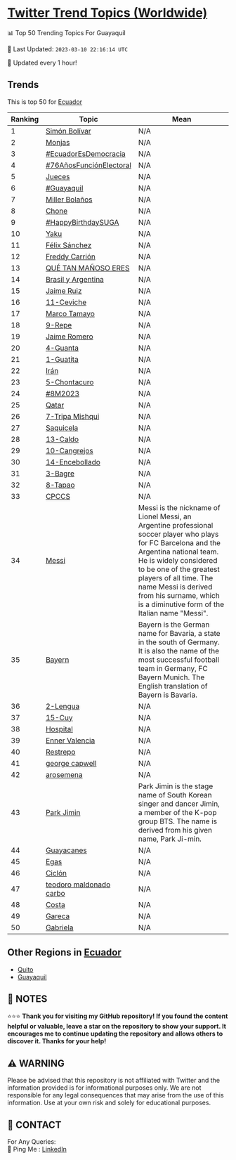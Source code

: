 [Twitter Trend Topics (Worldwide)](https://github.com/ErcinDedeoglu/Twitter-Trend-Topics)
==========


📊 Top 50 Trending Topics For Guayaquil

📆 Last Updated: `2023-03-10 22:16:14 UTC`

🔧 Updated every 1 hour!


## Trends

This is top 50 for [Ecuador](</Ecuador>)

| Ranking | Topic | Mean |
| ------- | ------------ | ------------ |
| 1 | [Simón Bolívar](http://twitter.com/search?q=Sim%c3%b3n+Bol%c3%advar) | N/A |
| 2 | [Monjas](http://twitter.com/search?q=Monjas) | N/A |
| 3 | [#EcuadorEsDemocracia](http://twitter.com/search?q=%23EcuadorEsDemocracia) | N/A |
| 4 | [#76AñosFunciónElectoral](http://twitter.com/search?q=%2376A%c3%b1osFunci%c3%b3nElectoral) | N/A |
| 5 | [Jueces](http://twitter.com/search?q=Jueces) | N/A |
| 6 | [#Guayaquil](http://twitter.com/search?q=%23Guayaquil) | N/A |
| 7 | [Miller Bolaños](http://twitter.com/search?q=Miller+Bola%c3%b1os) | N/A |
| 8 | [Chone](http://twitter.com/search?q=Chone) | N/A |
| 9 | [#HappyBirthdaySUGA](http://twitter.com/search?q=%23HappyBirthdaySUGA) | N/A |
| 10 | [Yaku](http://twitter.com/search?q=Yaku) | N/A |
| 11 | [Félix Sánchez](http://twitter.com/search?q=F%c3%a9lix+S%c3%a1nchez) | N/A |
| 12 | [Freddy Carrión](http://twitter.com/search?q=Freddy+Carri%c3%b3n) | N/A |
| 13 | [QUÉ TAN MAÑOSO ERES](http://twitter.com/search?q=QU%c3%89+TAN+MA%c3%91OSO+ERES) | N/A |
| 14 | [Brasil y Argentina](http://twitter.com/search?q=Brasil+y+Argentina) | N/A |
| 15 | [Jaime Ruiz](http://twitter.com/search?q=Jaime+Ruiz) | N/A |
| 16 | [11-Ceviche](http://twitter.com/search?q=11-Ceviche) | N/A |
| 17 | [Marco Tamayo](http://twitter.com/search?q=Marco+Tamayo) | N/A |
| 18 | [9-Repe](http://twitter.com/search?q=9-Repe) | N/A |
| 19 | [Jaime Romero](http://twitter.com/search?q=Jaime+Romero) | N/A |
| 20 | [4-Guanta](http://twitter.com/search?q=4-Guanta) | N/A |
| 21 | [1-Guatita](http://twitter.com/search?q=1-Guatita) | N/A |
| 22 | [Irán](http://twitter.com/search?q=Ir%c3%a1n) | N/A |
| 23 | [5-Chontacuro](http://twitter.com/search?q=5-Chontacuro) | N/A |
| 24 | [#8M2023](http://twitter.com/search?q=%238M2023) | N/A |
| 25 | [Qatar](http://twitter.com/search?q=Qatar) | N/A |
| 26 | [7-Tripa Mishqui](http://twitter.com/search?q=7-Tripa+Mishqui) | N/A |
| 27 | [Saquicela](http://twitter.com/search?q=Saquicela) | N/A |
| 28 | [13-Caldo](http://twitter.com/search?q=13-Caldo) | N/A |
| 29 | [10-Cangrejos](http://twitter.com/search?q=10-Cangrejos) | N/A |
| 30 | [14-Encebollado](http://twitter.com/search?q=14-Encebollado) | N/A |
| 31 | [3-Bagre](http://twitter.com/search?q=3-Bagre) | N/A |
| 32 | [8-Tapao](http://twitter.com/search?q=8-Tapao) | N/A |
| 33 | [CPCCS](http://twitter.com/search?q=CPCCS) | N/A |
| 34 | [Messi](http://twitter.com/search?q=Messi) | Messi is the nickname of Lionel Messi, an Argentine professional soccer player who plays for FC Barcelona and the Argentina national team. He is widely considered to be one of the greatest players of all time. The name Messi is derived from his surname, which is a diminutive form of the Italian name "Messi". |
| 35 | [Bayern](http://twitter.com/search?q=Bayern) | Bayern is the German name for Bavaria, a state in the south of Germany. It is also the name of the most successful football team in Germany, FC Bayern Munich. The English translation of Bayern is Bavaria. |
| 36 | [2-Lengua](http://twitter.com/search?q=2-Lengua) | N/A |
| 37 | [15-Cuy](http://twitter.com/search?q=15-Cuy) | N/A |
| 38 | [Hospital](http://twitter.com/search?q=Hospital) | N/A |
| 39 | [Enner Valencia](http://twitter.com/search?q=Enner+Valencia) | N/A |
| 40 | [Restrepo](http://twitter.com/search?q=Restrepo) | N/A |
| 41 | [george capwell](http://twitter.com/search?q=george+capwell) | N/A |
| 42 | [arosemena](http://twitter.com/search?q=arosemena) | N/A |
| 43 | [Park Jimin](http://twitter.com/search?q=Park+Jimin) | Park Jimin is the stage name of South Korean singer and dancer Jimin, a member of the K-pop group BTS. The name is derived from his given name, Park Ji-min. |
| 44 | [Guayacanes](http://twitter.com/search?q=Guayacanes) | N/A |
| 45 | [Egas](http://twitter.com/search?q=Egas) | N/A |
| 46 | [Ciclón](http://twitter.com/search?q=Cicl%c3%b3n) | N/A |
| 47 | [teodoro maldonado carbo](http://twitter.com/search?q=teodoro+maldonado+carbo) | N/A |
| 48 | [Costa](http://twitter.com/search?q=Costa) | N/A |
| 49 | [Gareca](http://twitter.com/search?q=Gareca) | N/A |
| 50 | [Gabriela](http://twitter.com/search?q=Gabriela) | N/A |



## Other Regions in [Ecuador](</Ecuador>)

* [Quito](</Ecuador/Quito.md>)
* [Guayaquil](</Ecuador/Guayaquil.md>)



## 📝 NOTES

⭐⭐⭐ **Thank you for visiting my GitHub repository! If you found the content helpful or valuable, leave a star on the repository to show your support. It encourages me to continue updating the repository and allows others to discover it. Thanks for your help!**


## ⚠️ WARNING

Please be advised that this repository is not affiliated with Twitter and the information provided is for informational purposes only. We are not responsible for any legal consequences that may arise from the use of this information. Use at your own risk and solely for educational purposes.


## 📨 CONTACT

 For Any Queries:  
            🏓 Ping Me : [LinkedIn](https://www.linkedin.com/in/ercindedeoglu/)

